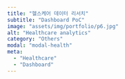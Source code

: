 ```yaml
---
title: "헬스케어 데이터 리서치"
subtitle: "Dashboard PoC"
image: "assets/img/portfolio/p6.jpg"
alt: "Healthcare analytics"
category: "Others"
modal: "modal-health"
meta:
  - "Healthcare"
  - "Dashboard"
---
```

